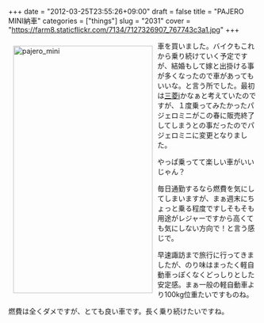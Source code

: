 +++
date = "2012-03-25T23:55:26+09:00"
draft = false
title = "PAJERO MINI納車"
categories = ["things"]
slug = "2031"
cover = "https://farm8.staticflickr.com/7134/7127326907_767743c3a1.jpg"
+++

<a href="https://www.flickr.com/photos/keruru/7127326907/" title="pajero_mini by けるる, on Flickr"><img src="https://farm8.staticflickr.com/7134/7127326907_767743c3a1.jpg" width="281" height="500" alt="pajero_mini" align="left" hspace="10" vspace="10"/></a>

車を買いました。バイクもこれから乗り続けていく予定ですが、結婚もして嫁と出掛ける事が多くなったので車があってもいいな。と言う所でした。最初は<a href="http://www.mitsubishi-motors.co.jp/i/index.html">三菱i</a>かなぁと考えていたのですが、１度乗ってみたかったパジェロミニがこの春に販売終了してしまうとの事だったのでパジェロミニに変更となりました。

やっぱ乗ってて楽しい車がいいじゃん？

毎日通勤するなら燃費を気にしてしまいますが、まぁ週末にちょっと乗る程度ですしそもそも用途がレジャーですから高くても気にしない方向で！と言う感じで。

早速諏訪まで旅行に行ってきましたが、のり味はまったく軽自動車っぽくなくどっしりとした安定感。まぁ一般の軽自動車より100kg位重たいですものね。

燃費は全くダメですが、とても良い車です。長く乗り続けたいですね。
